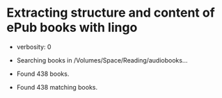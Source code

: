 # Extracting structure and content of ePub books with lingo
<!-- spellchecker: disable -->
<!-- markdownlint-disable -->

- verbosity: 0

- Searching books in /Volumes/Space/Reading/audiobooks...
- Found 438 books.
- Found 438 matching books.
